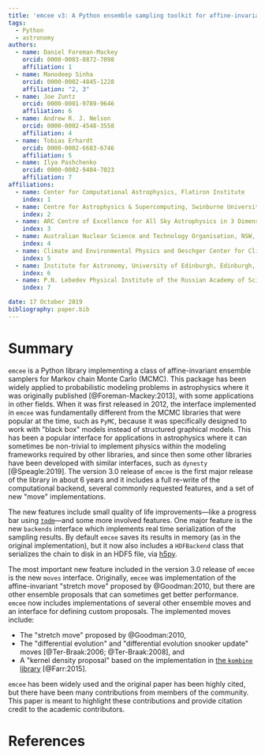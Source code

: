 ```yaml
---
title: 'emcee v3: A Python ensemble sampling toolkit for affine-invariant MCMC'
tags:
  - Python
  - astronomy
authors:
  - name: Daniel Foreman-Mackey
    orcid: 0000-0003-0872-7098
    affiliation: 1
  - name: Manodeep Sinha
    orcid: 0000-0002-4845-1228
    affiliation: "2, 3"
  - name: Joe Zuntz
    orcid: 0000-0001-9789-9646
    affiliation: 6
  - name: Andrew R. J. Nelson
    orcid: 0000-0002-4548-3558
    affiliation: 4
  - name: Tobias Erhardt
    orcid: 0000-0002-6683-6746
    affiliation: 5
  - name: Ilya Pashchenko
    orcid: 0000-0002-9404-7023
    affiliation: 7
affiliations:
  - name: Center for Computational Astrophysics, Flatiron Institute
    index: 1
  - name: Centre for Astrophysics & Supercomputing, Swinburne University of Technology
    index: 2
  - name: ARC Centre of Excellence for All Sky Astrophysics in 3 Dimensions (ASTRO 3D)
    index: 3
  - name: Australian Nuclear Science and Technology Organisation, NSW, Australia
    index: 4
  - name: Climate and Environmental Physics and Oeschger Center for Climate Change Research, University of Bern, Bern, Switzerland
    index: 5
  - name: Institute for Astronomy, University of Edinburgh, Edinburgh, EH9 3HJ, UK
    index: 6
  - name: P.N. Lebedev Physical Institute of the Russian Academy of Sciences, Moscow, Russia
    index: 7

date: 17 October 2019
bibliography: paper.bib
---
```


# Summary

``emcee`` is a Python library implementing a class of affine-invariant ensemble samplers for Markov chain Monte Carlo (MCMC).
This package has been widely applied to probabilistic modeling problems in astrophysics where it was originally published [@Foreman-Mackey:2013], with some applications in other fields.
When it was first released in 2012, the interface implemented in ``emcee`` was fundamentally different from the MCMC libraries that were popular at the time, such as ``PyMC``, because it was specifically designed to work with "black box" models instead of structured graphical models.
This has been a popular interface for applications in astrophysics where it can sometimes be non-trivial to implement physics within the modeling frameworks required by other libraries, and since then some other libraries have been developed with similar interfaces, such as ``dynesty`` [@Speagle:2019].
The version 3.0 release of ``emcee`` is the first major release of the library in about 6 years and it includes a full re-write of the computational backend, several commonly requested features, and a set of new "move" implementations.

The new features include small quality of life improvements—like a progress bar using [``tqdm``](https://tqdm.github.io)—and some more involved features.
One major feature is the new ``backends`` interface which implements real time serialization of the sampling results.
By default ``emcee`` saves its results in memory (as in the original implementation), but it now also includes a ``HDFBackend`` class that serializes the chain to disk in an HDF5 file, via [h5py](https://www.h5py.org).

The most important new feature included in the version 3.0 release of ``emcee`` is the new ``moves`` interface.
Originally, ``emcee`` was implementation of the affine-invariant "stretch move" proposed by @Goodman:2010, but there are other ensemble proposals that can sometimes get better performance.
``emcee`` now includes implementations of several other ensemble moves and an interface for defining custom proposals.
The implemented moves include:

- The "stretch move" proposed by @Goodman:2010,
- The "differential evolution" and "differential evolution snooker update" moves [@Ter-Braak:2006; @Ter-Braak:2008], and
- A "kernel density proposal" based on the implementation in [the ``kombine`` library](https://github.com/bfarr/kombine) [@Farr:2015].

``emcee`` has been widely used and the original paper has been highly cited, but there have been many contributions from members of the community.
This paper is meant to highlight these contributions and provide citation credit to the academic contributors.

# References
